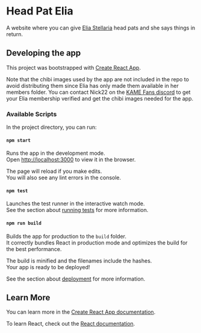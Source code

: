 # Head Pat Elia

A website where you can give [Elia Stellaria](https://twitter.com/EliaStellaria) head pats and she says things in return.

## Developing the app

This project was bootstrapped with [Create React App](https://github.com/facebook/create-react-app).

Note that the chibi images used by the app are not included in the repo to avoid distributing them since Elia has only
made them available in her members folder. You can contact Nick22 on the [KAME Fans discord](https://discord.gg/kamebuddies)
to get your Elia membership verified and get the chibi images needed for the app. 

### Available Scripts

In the project directory, you can run:

#### `npm start`

Runs the app in the development mode.\
Open [http://localhost:3000](http://localhost:3000) to view it in the browser.

The page will reload if you make edits.\
You will also see any lint errors in the console.

#### `npm test`

Launches the test runner in the interactive watch mode.\
See the section about [running tests](https://facebook.github.io/create-react-app/docs/running-tests) for more information.

#### `npm run build`

Builds the app for production to the `build` folder.\
It correctly bundles React in production mode and optimizes the build for the best performance.

The build is minified and the filenames include the hashes.\
Your app is ready to be deployed!

See the section about [deployment](https://facebook.github.io/create-react-app/docs/deployment) for more information.

## Learn More

You can learn more in the [Create React App documentation](https://facebook.github.io/create-react-app/docs/getting-started).

To learn React, check out the [React documentation](https://reactjs.org/).
